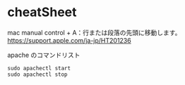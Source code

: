 # cheatSheet
mac manual
control + A：行または段落の先頭に移動します。
https://support.apple.com/ja-jp/HT201236

apache のコマンドリスト
```
sudo apachectl start
sudo apachectl stop
```
